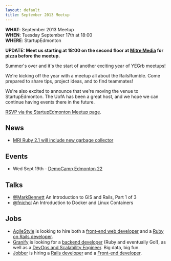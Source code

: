 ```yaml
---
layout: default
title: September 2013 Meetup
---
```


**WHAT**: September 2013 Meetup  
**WHEN**: Tuesday September 17th at 18:00  
**WHERE**: StartupEdmonton  

**UPDATE: Meet us starting at 18:00 on the second floor at [Mitre Media](http://mitremedia.com/) for pizza before the meetup.**

Summer's over and it's the start of another exciting year of YEGrb meetups!

We're kicking off the year with a meetup all about the RailsRumble. Come prepared to share tips, project ideas, and to find teammates!

We're also excited to announce that we're moving the venue to StartupEdmonton. The UofA has been a great host, and we hope we can continue having events there in the future.

[RSVP via the StartupEdmonton Meetup page](http://www.meetup.com/startupedmonton/events/138173042/).

## News

 * [MRI Ruby 2.1 will include new garbage collector](http://www.infoq.com/news/2013/09/ruby-2-1-gc-revamp)

## Events

 * Wed Sept 19th - [DemoCamp Edmonton 22](http://www.meetup.com/startupedmonton/events/137164032/)

## Talks

* [@MarkBennett](http://twitter.com/markbennett) An Introduction to GIS and Rails, Part 1 of 3
* [@fnichol](http://twitter.com/fnichol) An Introduction to Docker and Linux Containers

## Jobs

* [AgileStyle](http://www.agilestyle.com/) is looking to hire both a [front-end web developer](http://www.agilestyle.com/careers) and a [Ruby on Rails developer](http://www.agilestyle.com/careers).
* [Granify](http://granify.com/) is looking for a [backend developer](http://granify.com/careers/backend-developer/) (Ruby and eventually Go!), as well as a [DevOps and Scalability Engineer](http://granify.com/careers/devops-engineer/). Big data, big fun.
* [Jobber](http://getjobber.com/) is hiring a [Rails developer](http://getjobber.com/jobs/rails_developer) and a [Front-end developer](http://getjobber.com/jobs/frontend_developer).
